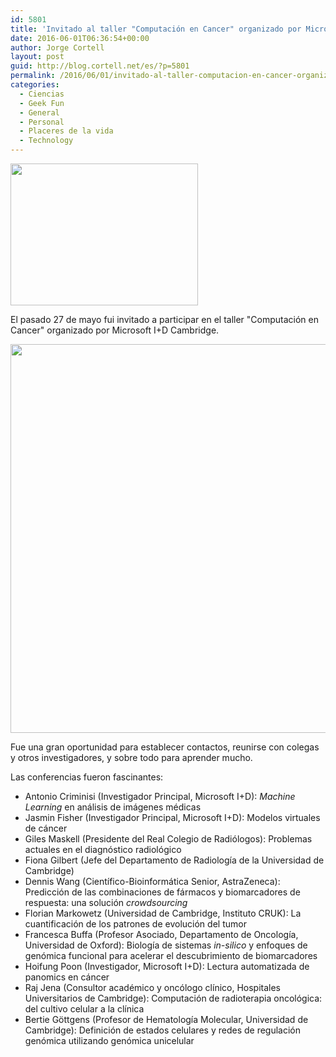 ```yaml
---
id: 5801
title: 'Invitado al taller "Computación en Cancer" organizado por Microsoft I+D Cambridge'
date: 2016-06-01T06:36:54+00:00
author: Jorge Cortell
layout: post
guid: http://blog.cortell.net/es/?p=5801
permalink: /2016/06/01/invitado-al-taller-computacion-en-cancer-organizado-por-microsoft-id-cambridge/
categories:
  - Ciencias
  - Geek Fun
  - General
  - Personal
  - Placeres de la vida
  - Technology
---
```

<img class="aligncenter" src="http://www.leoprojects.co.uk/images/images/case_study_cambridge3.jpg" width="300" height="227" />

El pasado 27 de mayo fui invitado a participar en el taller "Computación en Cancer" organizado por Microsoft I+D Cambridge.

<img class="aligncenter" src="http://www.cambridgefilmworks.com/wp-content/uploads/2015/07/Microsoft-Research_Entrance.jpg" width="1600" height="622" />

Fue una gran oportunidad para establecer contactos, reunirse con colegas y otros investigadores, y sobre todo para aprender mucho.

Las conferencias fueron fascinantes:

  * Antonio Criminisi (Investigador Principal, Microsoft I+D): _Machine Learning_ en análisis de imágenes médicas
  * Jasmin Fisher (Investigador Principal, Microsoft I+D): Modelos virtuales de cáncer
  * Giles Maskell (Presidente del Real Colegio de Radiólogos): Problemas actuales en el diagnóstico radiológico
  * Fiona Gilbert (Jefe del Departamento de Radiología de la Universidad de Cambridge)
  * Dennis Wang (Científico-Bioinformática Senior, AstraZeneca): Predicción de las combinaciones de fármacos y biomarcadores de respuesta: una solución _crowdsourcing_
  * Florian Markowetz (Universidad de Cambridge, Instituto CRUK): La cuantificación de los patrones de evolución del tumor
  * Francesca Buffa (Profesor Asociado, Departamento de Oncología, Universidad de Oxford): Biología de sistemas _in-silico_ y enfoques de genómica funcional para acelerar el descubrimiento de biomarcadores
  * Hoifung Poon (Investigador, Microsoft I+D): Lectura automatizada de panomics en cáncer
  * Raj Jena (Consultor académico y oncólogo clínico, Hospitales Universitarios de Cambridge): Computación de radioterapia oncológica: del cultivo celular a la clínica
  * Bertie Göttgens (Profesor de Hematología Molecular, Universidad de Cambridge): Definición de estados celulares y redes de regulación genómica utilizando genómica unicelular